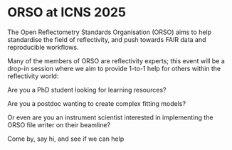 # **ORSO at ICNS 2025**

The Open Reflectometry Standards Organisation (ORSO) aims to help standardise the field of reflectivity, and push towards FAIR data and reproducible workflows. 

Many of the members of ORSO are reflectivity experts; this event will be a drop-in session where we aim to provide 1-to-1 help for others within the reflectivity world:

Are you a PhD student looking for learning resources? 

Are you a postdoc wanting to create complex fitting models?

Or even are you an instrument scientist interested in implementing the ORSO file writer on their beamline?

Come by, say hi, and see if we can help 
